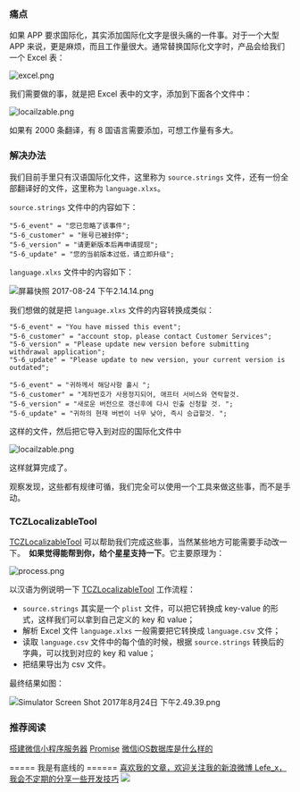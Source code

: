 ### 痛点
如果 APP 要求国际化，其实添加国际化文字是很头痛的一件事。对于一个大型 
APP 来说，更是麻烦，而且工作量很大。通常替换国际化文字时，产品会给我们一个 Excel 表：

![excel.png](http://upload-images.jianshu.io/upload_images/1664496-bcd911a268c2c574.png?imageMogr2/auto-orient/strip%7CimageView2/2/w/1240)

我们需要做的事，就是把 Excel 表中的文字，添加到下面各个文件中：

![locailzable.png](http://upload-images.jianshu.io/upload_images/1664496-c612ff30b7cb26f6.png?imageMogr2/auto-orient/strip%7CimageView2/2/w/1240)

如果有 2000 条翻译，有 8 国语言需要添加，可想工作量有多大。

### 解决办法
我们目前手里只有汉语国际化文件，这里称为 `source.strings` 文件，还有一份全部翻译好的文件，这里称为 `language.xlxs`。

`source.strings` 文件中的内容如下：

```
"5-6_event" = "您已忽略了该事件";
"5-6_customer" = "账号已被封停";
"5-6_version" = "请更新版本后再申请提现";
"5-6_update" = "您的当前版本过低，请立即升级";
```

`language.xlxs` 文件中的内容如下：

![屏幕快照 2017-08-24 下午2.14.14.png](http://upload-images.jianshu.io/upload_images/1664496-dae9f3040de68c75.png?imageMogr2/auto-orient/strip%7CimageView2/2/w/1240)

我们想做的就是把 `language.xlxs` 文件的内容转换成类似：
```
"5-6_event" = "You have missed this event";
"5-6_customer" = "account stop，please contact Customer Services";
"5-6_version" = "Please update new version before submitting withdrawal application";
"5-6_update" = "Please update to new version, your current version is outdated";
```

```
"5-6_event" = "귀하께서 해당사항 홀시 ";
"5-6_customer" = "계좌번호가 사용정지되어, 애프터 서비스와 연락할것. 
"5-6_version" = "새로운 버전으로 갱신후에 다시 인출 신청할 것. ";
"5-6_update" = "귀하의 현재 버번이 너무 낮아, 즉시 승급할것. ";
```
这样的文件，然后把它导入到对应的国际化文件中

![locailzable.png](http://upload-images.jianshu.io/upload_images/1664496-93f1d3caf030a360.png?imageMogr2/auto-orient/strip%7CimageView2/2/w/1240)

这样就算完成了。

观察发现，这些都有规律可循，我们完全可以使用一个工具来做这些事，而不是手动。

### TCZLocalizableTool
[TCZLocalizableTool](https://github.com/lefex/TCZLocalizableTool) 可以帮助我们完成这些事，当然某些地方可能需要手动改一下。　**如果觉得能帮到你，给个星星支持一下**。它主要原理为：


![process.png](http://upload-images.jianshu.io/upload_images/1664496-b5293bcfe41a2a62.png?imageMogr2/auto-orient/strip%7CimageView2/2/w/1240)

以汉语为例说明一下 [TCZLocalizableTool](https://github.com/lefex/TCZLocalizableTool) 工作流程：

- `source.strings` 其实是一个 `plist` 文件，可以把它转换成 key-value 的形式，这样我们可以拿到自己定义的 key 和 value；
- 解析 Excel 文件 `language.xlxs` 一般需要把它转换成 `language.csv` 文件；
- 读取 `language.csv` 文件中的每个值的时候，根据 `source.strings` 转换后的字典，可以找到对应的 key 和 value；
- 把结果导出为 csv 文件。

最终结果如图：

![Simulator Screen Shot 2017年8月24日 下午2.49.39.png](http://upload-images.jianshu.io/upload_images/1664496-f66d9a1353134420.png?imageMogr2/auto-orient/strip%7CimageView2/2/w/1240)

### 推荐阅读
[搭建微信小程序服务器](http://www.jianshu.com/p/b9f6c8801594)
[Promise](http://www.jianshu.com/p/6bd083ff11b3)
[微信iOS数据库是什么样的](http://www.jianshu.com/p/68e9f22f9680)

===== 我是有底线的 ======
[喜欢我的文章，欢迎关注我的新浪微博 Lefe_x，我会不定期的分享一些开发技巧](http://www.weibo.com/5953150140/profile?rightmod=1&wvr=6&mod=personnumber&is_all=1)
![](http://upload-images.jianshu.io/upload_images/1664496-e409f16579811101.jpg)
